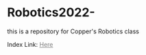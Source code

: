# Robotics2022-

this is a repository for Copper's Robotics class

Index Link: <a href="https://c0pperm0ss.github.io/GameDev2021/public/index.html" style="color:gray"> Here</a>
